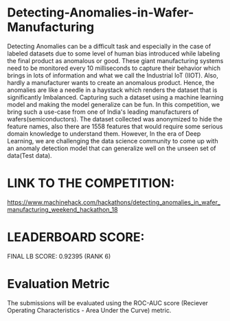 # Detecting-Anomalies-in-Wafer-Manufacturing
Detecting Anomalies can be a difficult task and especially in the case of labeled datasets due to some level of human bias introduced while labeling the final product as anomalous or good. These giant manufacturing systems need to be monitored every 10 milliseconds to capture their behavior which brings in lots of information and what we call the Industrial IoT (IIOT). Also, hardly a manufacturer wants to create an anomalous product. Hence, the anomalies are like a needle in a haystack which renders the dataset that is significantly Imbalanced.   Capturing such a dataset using a machine learning model and making the model generalize can be fun. In this competition, we bring such a use-case from one of India's leading manufacturers of wafers(semiconductors). The dataset collected was anonymized to hide the feature names, also there are 1558 features that would require some serious domain knowledge to understand them.   However, In the era of Deep Learning, we are challenging the data science community to come up with an anomaly detection model that can generalize well on the unseen set of data(Test data).

# LINK TO THE COMPETITION:
https://www.machinehack.com/hackathons/detecting_anomalies_in_wafer_manufacturing_weekend_hackathon_18

# LEADERBOARD SCORE:
FINAL LB SCORE: 0.92395 (RANK 6)

# Evaluation Metric
The submissions will be evaluated using the ROC-AUC score (Reciever Operating Characteristics - Area Under the Curve) metric. 
